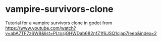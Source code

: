 # vampire-survivors-clone 
Tutorial for a vampire survivors clone in godot from https://www.youtube.com/watch?v=abA7TF7z6W8&list=PLtosjGHWDab682nfZ1f6JSQ1cjap7Ieeb&index=2
